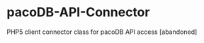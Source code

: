 pacoDB-API-Connector
====================

PHP5 client connector class for pacoDB API access [abandoned]
